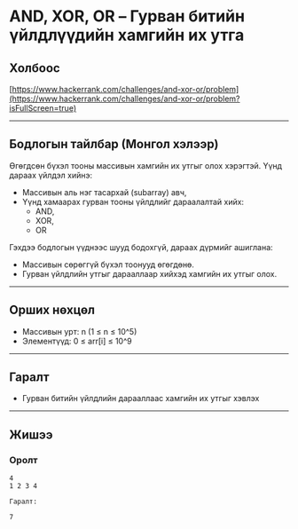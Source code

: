 # AND, XOR, OR – Гурван битийн үйлдлүүдийн хамгийн их утга

## Холбоос

[https://www.hackerrank.com/challenges/and-xor-or/problem](https://www.hackerrank.com/challenges/and-xor-or/problem?isFullScreen=true)

---

## Бодлогын тайлбар (Монгол хэлээр)

Өгөгдсөн бүхэл тооны массивын хамгийн их утгыг олох хэрэгтэй. Үүнд дараах үйлдэл хийнэ:

- Массивын аль нэг тасархай (subarray) авч,
- Үүнд хамаарах гурван тооны үйлдлийг дараалалтай хийх:
  - AND,
  - XOR,
  - OR

Гэхдээ бодлогын үүднээс шууд бодохгүй, дараах дүрмийг ашиглана:

- Массивын сөрөггүй бүхэл тоонууд өгөгдөнө.
- Гурван үйлдлийн утгыг дарааллаар хийхэд хамгийн их утгыг олох.

---

## Орших нөхцөл

- Массивын урт: n (1 ≤ n ≤ 10^5)
- Элементүүд: 0 ≤ arr[i] ≤ 10^9

---

## Гаралт

- Гурван битийн үйлдлийн дарааллаас хамгийн их утгыг хэвлэх

---

## Жишээ

### Оролт

```plaintext
4
1 2 3 4

Гаралт:

7
